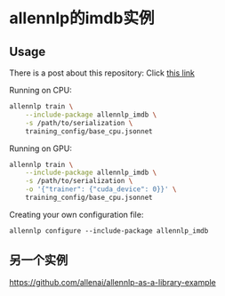 allennlp的imdb实例
=========================

## Usage

There is a post about this repository: Click [this link](https://towardsdatascience.com/allennlp-startup-guide-24ffd773cd5b)

Running on CPU:

```bash
allennlp train \
    --include-package allennlp_imdb \
    -s /path/to/serialization \
    training_config/base_cpu.jsonnet
```

Running on GPU:

```bash
allennlp train \
    --include-package allennlp_imdb \
    -s /path/to/serialization \
    -o '{"trainer": {"cuda_device": 0}}' \
    training_config/base_cpu.jsonnet
```

Creating your own configuration file:

```
allennlp configure --include-package allennlp_imdb
```

## 另一个实例

https://github.com/allenai/allennlp-as-a-library-example
